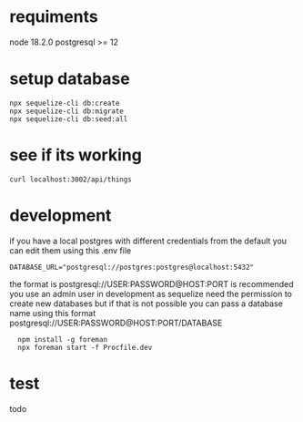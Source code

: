 # requiments
node 18.2.0
postgresql >= 12

# setup database
```
npx sequelize-cli db:create
npx sequelize-cli db:migrate
npx sequelize-cli db:seed:all
```

# see if its working
```
curl localhost:3002/api/things
```

# development
if you have a local postgres with different credentials from the default you can edit them using this .env file
```
DATABASE_URL="postgresql://postgres:postgres@localhost:5432"
```
the format is postgresql://USER:PASSWORD@HOST:PORT
is recommended you use an admin user in development as sequelize need the permission to create new databases
but if that is not possible you can pass a database name using this format postgresql://USER:PASSWORD@HOST:PORT/DATABASE

```
  npm install -g foreman
  npx foreman start -f Procfile.dev
```

# test
todo


